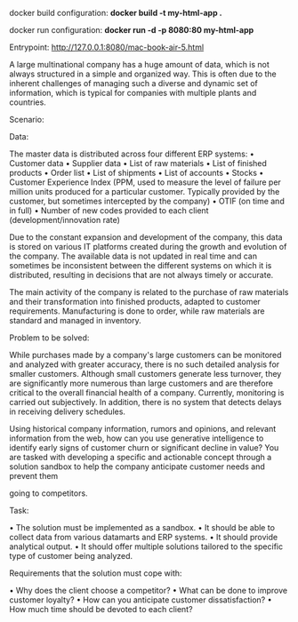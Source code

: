 docker build configuration:
**docker build -t my-html-app .**

docker run configuration:
**docker run -d -p 8080:80 my-html-app**

Entrypoint:
http://127.0.0.1:8080/mac-book-air-5.html


A large multinational company has a huge amount of data, which is not always structured in a simple and organized way. This is often due to the inherent challenges of managing such a diverse and dynamic set of information, which is typical for companies with multiple plants and countries.

Scenario:

Data:

The master data is distributed across four different ERP systems:
• Customer data
• Supplier data
• List of raw materials
• List of finished products
• Order list
• List of shipments
• List of accounts
• Stocks
• Customer Experience Index (PPM, used to measure the level of failure per million units produced for a particular customer. Typically provided by the customer, but sometimes intercepted by the company)
• OTIF (on time and in full)
• Number of new codes provided to each client (development/innovation rate)

Due to the constant expansion and development of the company, this data is stored on various IT platforms created during the growth and evolution of the company. The available data is not updated in real time and can sometimes be inconsistent between the different systems on which it is distributed, resulting in decisions that are not always timely or accurate.

The main activity of the company is related to the purchase of raw materials and their transformation into finished products, adapted to customer requirements. Manufacturing is done to order, while raw materials are standard and managed in inventory.

Problem to be solved:

While purchases made by a company's large customers can be monitored and analyzed with greater accuracy, there is no such detailed analysis for smaller customers. Although small customers generate less turnover, they are significantly more numerous than large customers and are therefore critical to the overall financial health of a company. Currently, monitoring is carried out subjectively. In addition, there is no system that detects delays in receiving delivery schedules.

Using historical company information, rumors and opinions, and relevant information from the web, how can you use generative intelligence to identify early signs of customer churn or significant decline in value? You are tasked with developing a specific and actionable concept through a solution sandbox to help the company anticipate customer needs and prevent them

going to competitors.

Task:

• The solution must be implemented as a sandbox.
• It should be able to collect data from various datamarts and ERP systems.
• It should provide analytical output.
• It should offer multiple solutions tailored to the specific type of customer being analyzed.

Requirements that the solution must cope with:

• Why does the client choose a competitor?
• What can be done to improve customer loyalty?
• How can you anticipate customer dissatisfaction?
• How much time should be devoted to each client?
